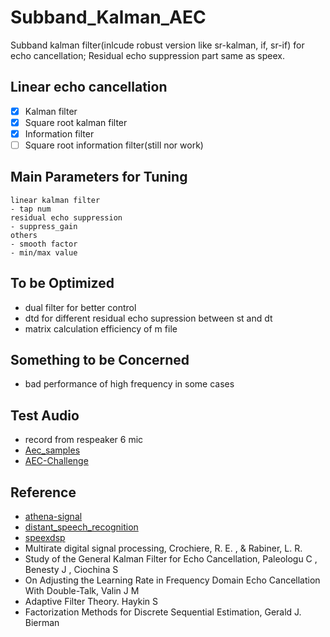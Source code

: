 # Subband_Kalman_AEC
Subband kalman filter(inlcude robust version like sr-kalman, if, sr-if) for echo cancellation;
Residual echo suppression part same as speex.

## Linear echo cancellation
- [X] Kalman filter
- [X] Square root kalman filter
- [X] Information filter
- [ ] Square root information filter(still nor work) 

## Main Parameters for Tuning
    linear kalman filter
    - tap num
    residual echo suppression
    - suppress_gain
    others
    - smooth factor
    - min/max value

## To be Optimized
- dual filter for better control 
- dtd for different residual echo supression between st and dt
- matrix calculation efficiency of m file

## Something to be Concerned
- bad performance of high frequency in some cases

## Test Audio 
- record from respeaker 6 mic
- [Aec_samples](https://github.com/ewan-xu/AecSamples)
- [AEC-Challenge](https://github.com/microsoft/AEC-Challenge)

## Reference
- [athena-signal](https://github.com/athena-team/athena-signal)
- [distant_speech_recognition](https://github.com/kkumatani/distant_speech_recognition)
- [speexdsp](https://github.com/xiph/speexdsp)
- Multirate digital signal processing,  Crochiere, R. E. , & Rabiner, L. R.
- Study of the General Kalman Filter for Echo Cancellation, Paleologu C ,  Benesty J ,  Ciochina S
- On Adjusting the Learning Rate in Frequency Domain Echo Cancellation With Double-Talk, Valin J M 
- Adaptive Filter Theory. Haykin S
- Factorization Methods for Discrete Sequential Estimation,  Gerald J. Bierman